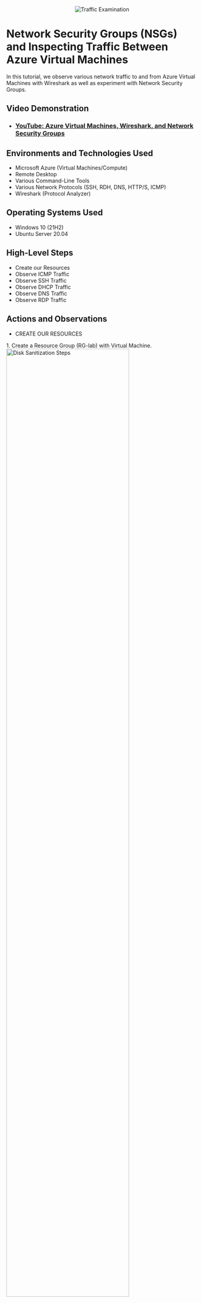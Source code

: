 <p align="center">
<img src="https://i.imgur.com/Ua7udoS.png" alt="Traffic Examination"/>
</p>

<h1>Network Security Groups (NSGs) and Inspecting Traffic Between Azure Virtual Machines</h1>
In this tutorial, we observe various network traffic to and from Azure Virtual Machines with Wireshark as well as experiment with Network Security Groups. <br />


<h2>Video Demonstration</h2>

- ### [YouTube: Azure Virtual Machines, Wireshark, and Network Security Groups](https://www.youtube.com)

<h2>Environments and Technologies Used</h2>

- Microsoft Azure (Virtual Machines/Compute)
- Remote Desktop
- Various Command-Line Tools
- Various Network Protocols (SSH, RDH, DNS, HTTP/S, ICMP)
- Wireshark (Protocol Analyzer)

<h2>Operating Systems Used </h2>

- Windows 10 (21H2)
- Ubuntu Server 20.04

<h2>High-Level Steps</h2>

- Create our Resources
- Observe ICMP Traffic
- Observe SSH Traffic
- Observe DHCP Traffic
- Observe DNS Traffic
- Observe RDP Traffic

<h2>Actions and Observations</h2>

- CREATE OUR RESOURCES
</p>
1. Create a Resource Group (RG-lab) with Virtual Machine.  
<img src="https://i.imgur.com/Ggj0Tjw.png" height="80%" width="80%" alt="Disk Sanitization Steps"/>
</p>
     a. Windows 10 Virtual Machine (VM1).
<img src="https://i.imgur.com/EU0Z4O5.png" height="80%" width="80%" alt="Disk Sanitization Steps"/>
</p>
     b. Linux (Ubuntu) Virtual Machine (VM2).
<img src="https://i.imgur.com/HIHuJei.png" height="80%" width="80%" alt="Disk Sanitization Steps"/>
</p>
<br />
- OBSERVE ICMP TRAFFIC
</p>
2. Use Remote Desktop to connect to your Windows 10 Virtual Machine (VM1).
<img src="https://i.imgur.com/pSzySuB.png" height="40%" width="40%" alt="Disk Sanitization Steps"/>
</p>
3. Download and Install Wireshark within your Windows 10 Virtual Machine (VM1).
<img src="https://i.imgur.com/pdfHHhw.png" height="40%" width="40%" alt="Disk Sanitization Steps"/>
<img src="https://i.imgur.com/FWev1dQ.png" height="40%" width="40%" alt="Disk Sanitization Steps"/>
</p>
4. Open Wireshark and filter for ICMP traffic only.
</p>
a. Open Wireshark.
<img src="https://i.imgur.com/PcoZbF3.png" height="40%" width="40%" alt="Disk Sanitization Steps"/>
<img src="https://i.imgur.com/e6KyYEM.png" height="80%" width="80%" alt="Disk Sanitization Steps"/>
<img src="https://i.imgur.com/ZMX0Yhe.png" height="80%" width="80%" alt="Disk Sanitization Steps"/>
</p>
b. Filter ICMP.
<img src="https://i.imgur.com/bmqTBjI.png" height="80%" width="80%" alt="Disk Sanitization Steps"/>
</p>
5. Open command line or Powershell and attempt to ping the private IP address (10.0.0.5) of the Linux (Ubuntu) Virtual Machine (VM2).
<img src="https://i.imgur.com/JSrpANx.png" height="50%" width="50%" alt="Disk Sanitization Steps"/>
</p>
a. Observe ping request and replies within Wireshark.
<img src="https://i.imgur.com/V5A60gO.png" height="80%" width="80%" alt="Disk Sanitization Steps"/>
</p>
6. On the command line or Powershell, attempt to ping a public website (such as www.google.com) and observe the traffic in Wireshark.
<img src="https://i.imgur.com/nc8VjtO.png" height="50%" width="50%" alt="Disk Sanitization Steps"/>
<img src="https://i.imgur.com/ZnTbWPV.png" height="80%" width="80%" alt="Disk Sanitization Steps"/>
</p>
7. Initiate a perpetual/non-stop ping from Windows 10 Virtual Machine (VM1) to Linux (Ubuntu) Virtual Machine (VM2) on the command line or Powershell.
<img src="https://i.imgur.com/8So7mgL.png" height="50%" width="50%" alt="Disk Sanitization Steps"/>
<img src="https://i.imgur.com/nWphlWK.png" height="80%" width="80%" alt="Disk Sanitization Steps"/>
</p>
a. Open the Network Security Group in the Linux (Ubuntu) Virtual Machine (VM2) and disable incoming (inbound) ICMP traffic.
<img src="https://i.imgur.com/JnaataW.png" height="80%" width="80%" alt="Disk Sanitization Steps"/>
<img src="https://i.imgur.com/TQewARH.png" height="80%" width="80%" alt="Disk Sanitization Steps"/>
</p>
b. Back in the Windows 10 Virtual Machine (VM1), observe the ICMP traffic in Wireshark and the command line Ping activity.
<img src="https://i.imgur.com/TKhnZQy.png" height="80%" width="80%" alt="Disk Sanitization Steps"/>
<img src="https://i.imgur.com/4ur53iV.png" height="50%" width="50%" alt="Disk Sanitization Steps"/>
</p>
c. Re-enable ICMP traffic for the Network Security Group in the Linux (Ubuntu) Virtual Machine (VM2). 
<img src="https://i.imgur.com/qHvulmL.png" height="80%" width="80%" alt="Disk Sanitization Steps"/>
<img src="https://i.imgur.com/09FPvDF.png" height="80%" width="80%" alt="Disk Sanitization Steps"/>
</p>
d. Back in the Windows 10 Virtual Machine (VM1), observe the ICMP traffic in Wireshark and the command line Ping activity (should start working).
<img src="https://i.imgur.com/KGgbKB3.png" height="50%" width="50%" alt="Disk Sanitization Steps"/>
<img src="https://i.imgur.com/AHScBgS.png" height="80%" width="80%" alt="Disk Sanitization Steps"/>
</p>
e. Stop the Ping activity with the command (Ctrl+C).
</p>
<br />
- OBSERVE SSH TRAFFIC
</p>
8. Back in Wireshark, filter for SSH traffic only
<img src="https://i.imgur.com/CcAzXaH.png" height="80%" width="80%" alt="Disk Sanitization Steps"/>
</p>
9. From the Windows 10 Virtual Machine (VM1), "SSH into" the Linux (Ubuntu) Virtual Machine (via its private IP address 10.0.0.5).
</p>
<img src="https://i.imgur.com/0i6P8KE.png" height="80%" width="80%" alt="Disk Sanitization Steps"/>
</p>
a. Observe SSH traffic.
<img src="https://i.imgur.com/l8MdLEw.png" height="80%" width="80%" alt="Disk Sanitization Steps"/>
</p>
b. Type commands (id, uname, pwd) into the Linux SSH connection and observe SSH traffic spam in Wireshark.
<img src="https://i.imgur.com/qQLhrje.png" height="80%" width="80%" alt="Disk Sanitization Steps"/>
<img src="https://i.imgur.com/299YDcL.png" height="80%" width="80%" alt="Disk Sanitization Steps"/>
</p>
c. Exit the SSH connection by typing "exit" and pressing (Enter).
<img src="https://i.imgur.com/MYa006x.png" height="80%" width="80%" alt="Disk Sanitization Steps"/>
</p>
<br />
- OBSERVE DHCP TRAFFIC
</p>
10. Back in Wireshark, filter for DHCP traffic only.
<img src="https://i.imgur.com/SkF16Js.png" height="80%" width="80%" alt="Disk Sanitization Steps"/>
</p>
11. From the Windows 10 Virtual Machime (VM1), attempt to issue a new IP address from the commend line (ipconfig/renew).
<img src="https://i.imgur.com/SvQHi5h.png" height="80%" width="80%" alt="Disk Sanitization Steps"/>
a. Observe the DHCP traffic appearing show in Wireshark.
<img src="https://i.imgur.com/aiQj14f.png" height="80%" width="80%" alt="Disk Sanitization Steps"/>
</p>
<br />
- OBSERVE DNS TRAFFIC
</p>
12. Back in Wireshark, filter for DNS traffic only.
<img src="https://i.imgur.com/gkFmw8N.png" height="80%" width="80%" alt="Disk Sanitization Steps"/>
</p>
13. From your Windows 10 Virtual Machine (VM1) within a command line, use nslookup to see what google.com's IP address is:
<img src="https://i.imgur.com/jQOMdFx.png" height="80%" width="80%" alt="Disk Sanitization Steps"/>
</p>
a. Observe the DNS traffic being show in Wireshark.
<img src="https://i.imgur.com/bcq2WyD.png" height="80%" width="80%" alt="Disk Sanitization Steps"/>
</p>
<br />
- OBSERVE RDP TRAFFIC
</p>
14. Back in Wireshark, filter for RDP traffic only (tcp.port == 2289).
</p>
<img src="https://i.imgur.com/IC6Xemr.png" height="80%" width="80%" alt="Disk Sanitization Steps"/>
</p>
